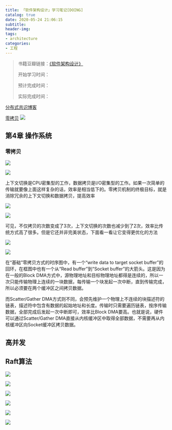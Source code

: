```yaml
---
title: 「软件架构设计」学习笔记[DOING]
catalog: true
date: 2020-05-24 21:06:15
subtitle:
header-img:
tags:
- architecture
categories:
- 工程
---
```

> 书籍豆瓣链接：[《软件架构设计》](https://book.douban.com/subject/30443578/)
> 
> 开始学习时间：
> 
> 预计完成时间：
> 
> 实际完成时间：

[分布式共识博客](http://blog.kongfy.com/2016/05/%E5%88%86%E5%B8%83%E5%BC%8F%E5%85%B1%E8%AF%86consensus%EF%BC%9Aviewstamped%E3%80%81raft%E5%8F%8Apaxos/)

[零拷贝](https://www.jianshu.com/p/193cae9cbf07)
![](https://github.com/SoaringhawkCheng/blog/blob/master/source/_posts/design-software-architecture/%E5%88%86%E5%B8%83%E5%BC%8F.jpg?raw=true)

## 第4章 操作系统

### 零拷贝

![](https://github.com/SoaringhawkCheng/blog/blob/master/source/_posts/design-software-architecture/zero-copy-0.png?raw=true)

![](https://github.com/SoaringhawkCheng/blog/blob/master/source/_posts/design-software-architecture/zero-copy-context-0.png?raw=true)

上下文切换是CPU密集型的工作，数据拷贝是I/O密集型的工作。如果一次简单的传输就要像上面这样复杂的话，效率是相当低下的。零拷贝机制的终极目标，就是消除冗余的上下文切换和数据拷贝，提高效率

![](https://github.com/SoaringhawkCheng/blog/blob/master/source/_posts/design-software-architecture/zero-context-1.png?raw=true)

![](https://github.com/SoaringhawkCheng/blog/blob/master/source/_posts/design-software-architecture/zero-copy-1.png?raw=true)

可见，不仅拷贝的次数变成了3次，上下文切换的次数也减少到了2次，效率比传统方式高了很多。但是它还并非完美状态，下面看一看让它变得更优化的方法

![](https://github.com/SoaringhawkCheng/blog/blob/master/source/_posts/design-software-architecture/zero-context-2.png?raw=true)

![](https://github.com/SoaringhawkCheng/blog/blob/master/source/_posts/design-software-architecture/zero-copy-2.png?raw=true)

在“基础”零拷贝方式的时序图中，有一个“write data to target socket buffer”的回环，在框图中也有一个从“Read buffer”到“Socket buffer”的大箭头。这是因为在一般的Block DMA方式中，源物理地址和目标物理地址都得是连续的，所以一次只能传输物理上连续的一块数据，每传输一个块发起一次中断，直到传输完成，所以必须要在两个缓冲区之间拷贝数据。

而Scatter/Gather DMA方式则不同，会预先维护一个物理上不连续的块描述符的链表，描述符中包含有数据的起始地址和长度。传输时只需要遍历链表，按序传输数据，全部完成后发起一次中断即可，效率比Block DMA要高。也就是说，硬件可以通过Scatter/Gather DMA直接从内核缓冲区中取得全部数据，不需要再从内核缓冲区向Socket缓冲区拷贝数据。

## 高并发

## Raft算法

![](https://github.com/SoaringhawkCheng/blog/blob/master/source/_posts/design-software-architecture/raft-log-index.png?raw=true)

![](https://github.com/SoaringhawkCheng/blog/blob/master/source/_posts/design-software-architecture/raft-replicated-state-machine.png?raw=true)

![](https://github.com/SoaringhawkCheng/blog/blob/master/source/_posts/design-software-architecture/raft-state-machine-safety.png?raw=true)

![](https://github.com/SoaringhawkCheng/blog/blob/master/source/_posts/design-software-architecture/raft-state-transfer.png?raw=true)

![](https://github.com/SoaringhawkCheng/blog/blob/master/source/_posts/design-software-architecture/raft-term.png?raw=true)

![](https://github.com/SoaringhawkCheng/blog/blob/master/source/_posts/design-software-architecture/raft-two-disjoint-majorities.png?raw=true)